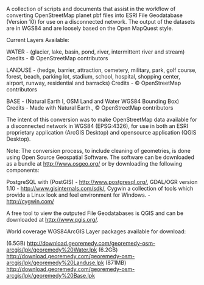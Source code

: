 A collection of scripts and documents that assist in the workflow of converting OpenStreetMap planet pbf files into ESRI File Geodatabase (Version 10) for use on a disconnected network. The output of the datasets are in WGS84 and are loosely based on the Open MapQuest style.

Current Layers Available:

WATER - (glacier, lake, basin, pond, river, intermittent river and stream) Credits - © OpenStreetMap contributors

LANDUSE - (hedge, barrier, attraction, cemetery, military, park, golf course, forest, beach, parking lot, stadium, school, hospital, shopping center, airport, runway, residential and barracks) Credits - © OpenStreetMap contributors

BASE - (Natural Earth I, OSM Land and Water WGS84 Bounding Box) Credits - Made with Natural Earth., © OpenStreetMap contributors

The intent of this conversion was to make OpenStreetMap data available for a disconnected network in WGS84 (EPSG:4326), for use in both an ESRI proprietary application (ArcGIS Desktop) and opensource application (QGIS Desktop).

Note: The conversion process, to include cleaning of geometries, is done using Open Source Geospatial Software. The software can be downloaded as a bundle at http://www.osgeo.org/ or by downloading the following components:

PostgreSQL with (PostGIS) - http://www.postgresql.org/, GDAL/OGR version 1.10 - http://www.gisinternals.com/sdk/, Cygwin a collection of tools which provide a Linux look and feel environment for Windows. - http://cygwin.com/

A free tool to view the outputed File Geodatabases is QGIS and can be downloaded at http://www.qgis.org/.

World coverage WGS84ArcGIS Layer packages available for download:

(6.5GB) http://download.georemedy.com/georemedy-osm-arcgis/lpk/georemedy%20Water.lpk
(6.2GB) http://download.georemedy.com/georemedy-osm-arcgis/lpk/georemedy%20Landuse.lpk
(871MB) http://download.georemedy.com/georemedy-osm-arcgis/lpk/georemedy%20Base.lpk

